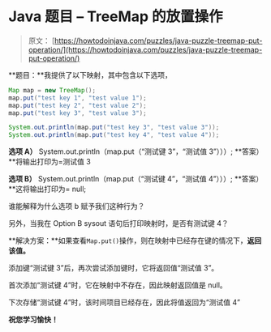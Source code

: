 # Java 题目 – TreeMap 的放置操作

> 原文： [https://howtodoinjava.com/puzzles/java-puzzle-treemap-put-operation/](https://howtodoinjava.com/puzzles/java-puzzle-treemap-put-operation/)

**题目：**我提供了以下映射，其中包含以下选项，

```java
Map map = new TreeMap();
map.put("test key 1", "test value 1");
map.put("test key 2", "test value 2");
map.put("test key 3", "test value 3");

System.out.println(map.put("test key 3", "test value 3"));
System.out.println(map.put("test key 4", "test value 4"));
```

**选项 A）** System.out.println（map.put（“测试键 3”，“测试值 3”）））;
**答案）**将输出打印为=测试值 3

**选项 B）** System.out.println（map.put（“测试键 4”，“测试值 4”）））;
**答案）**这将输出打印为= null;

谁能解释为什么选项 b 赋予我们这种行为？

另外，当我在 Option B sysout 语句后打印映射时，是否有测试键 4？

**解决方案：**如果查看`Map.put()`操作，则在映射中已经存在键的情况下，**返回该值。**

添加键“测试键 3”后，再次尝试添加键时，它将返回值“测试值 3”。

首次添加“测试键 4”时，它在映射中不存在，因此映射返回值是 null。

下次存储“测试键 4”时，该时间项目已经存在，因此将值返回为“测试值 4”

**祝您学习愉快！**